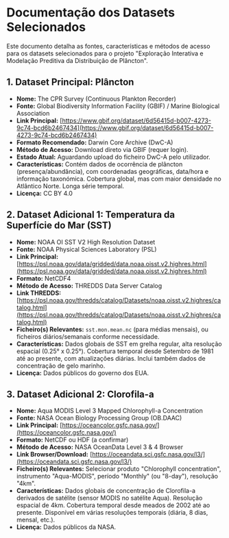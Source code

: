 # Documentação dos Datasets Selecionados

Este documento detalha as fontes, características e métodos de acesso para os datasets selecionados para o projeto "Exploração Interativa e Modelação Preditiva da Distribuição de Plâncton".

## 1. Dataset Principal: Plâncton

*   **Nome:** The CPR Survey (Continuous Plankton Recorder)
*   **Fonte:** Global Biodiversity Information Facility (GBIF) / Marine Biological Association
*   **Link Principal:** [https://www.gbif.org/dataset/6d56415d-b007-4273-9c74-bcd6b2467434](https://www.gbif.org/dataset/6d56415d-b007-4273-9c74-bcd6b2467434)
*   **Formato Recomendado:** Darwin Core Archive (DwC-A)
*   **Método de Acesso:** Download direto via GBIF (requer login).
*   **Estado Atual:** Aguardando upload do ficheiro DwC-A pelo utilizador.
*   **Características:** Contém dados de ocorrência de plâncton (presença/abundância), com coordenadas geográficas, data/hora e informação taxonómica. Cobertura global, mas com maior densidade no Atlântico Norte. Longa série temporal.
*   **Licença:** CC BY 4.0

## 2. Dataset Adicional 1: Temperatura da Superfície do Mar (SST)

*   **Nome:** NOAA OI SST V2 High Resolution Dataset
*   **Fonte:** NOAA Physical Sciences Laboratory (PSL)
*   **Link Principal:** [https://psl.noaa.gov/data/gridded/data.noaa.oisst.v2.highres.html](https://psl.noaa.gov/data/gridded/data.noaa.oisst.v2.highres.html)
*   **Formato:** NetCDF4
*   **Método de Acesso:** THREDDS Data Server Catalog
*   **Link THREDDS:** [https://psl.noaa.gov/thredds/catalog/Datasets/noaa.oisst.v2.highres/catalog.html](https://psl.noaa.gov/thredds/catalog/Datasets/noaa.oisst.v2.highres/catalog.html)
*   **Ficheiro(s) Relevantes:** `sst.mon.mean.nc` (para médias mensais), ou ficheiros diários/semanais conforme necessidade.
*   **Características:** Dados globais de SST em grelha regular, alta resolução espacial (0.25° x 0.25°). Cobertura temporal desde Setembro de 1981 até ao presente, com atualizações diárias. Inclui também dados de concentração de gelo marinho.
*   **Licença:** Dados públicos do governo dos EUA.

## 3. Dataset Adicional 2: Clorofila-a

*   **Nome:** Aqua MODIS Level 3 Mapped Chlorophyll-a Concentration
*   **Fonte:** NASA Ocean Biology Processing Group (OB.DAAC)
*   **Link Principal:** [https://oceancolor.gsfc.nasa.gov/](https://oceancolor.gsfc.nasa.gov/)
*   **Formato:** NetCDF ou HDF (a confirmar)
*   **Método de Acesso:** NASA OceanData Level 3 & 4 Browser
*   **Link Browser/Download:** [https://oceandata.sci.gsfc.nasa.gov/l3/](https://oceandata.sci.gsfc.nasa.gov/l3/)
*   **Ficheiro(s) Relevantes:** Selecionar produto "Chlorophyll concentration", instrumento "Aqua-MODIS", período "Monthly" (ou "8-day"), resolução "4km".
*   **Características:** Dados globais de concentração de Clorofila-a derivados de satélite (sensor MODIS no satélite Aqua). Resolução espacial de 4km. Cobertura temporal desde meados de 2002 até ao presente. Disponível em várias resoluções temporais (diária, 8 dias, mensal, etc.).
*   **Licença:** Dados públicos da NASA.

